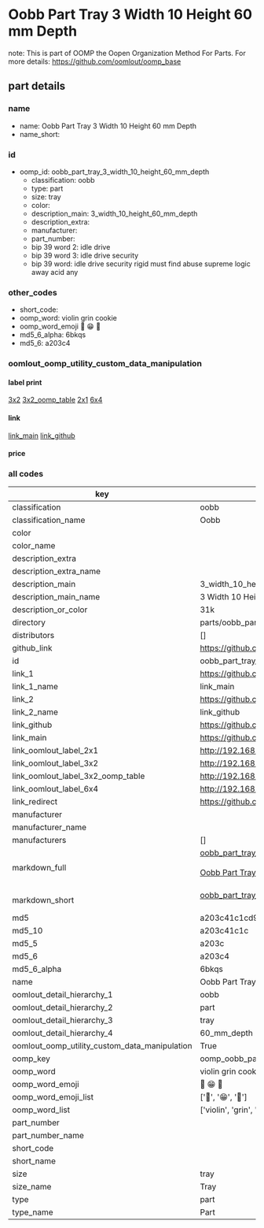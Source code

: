 # Oobb Part Tray 3 Width 10 Height 60 mm Depth  

note: This is part of OOMP the Oopen Organization Method For Parts. For more details: https://github.com/oomlout/oomp_base

##  part details
  







### name
* name: Oobb Part Tray 3 Width 10 Height 60 mm Depth
* name_short: 
### id
* oomp_id: oobb_part_tray_3_width_10_height_60_mm_depth
  * classification: oobb
  * type: part
  * size: tray
  * color: 
  * description_main: 3_width_10_height_60_mm_depth
  * description_extra: 
  * manufacturer: 
  * part_number: 
  * bip 39 word 2: idle drive
  * bip 39 word 3: idle drive security
  * bip 39 word: idle drive security rigid must find abuse supreme logic away acid any

### other_codes
* short_code: 
* oomp_word: violin grin cookie
* oomp_word_emoji :violin: :grin: :cookie:
* md5_6_alpha: 6bkqs
* md5_6: a203c4






### oomlout_oomp_utility_custom_data_manipulation
#### label print
[3x2](http://192.168.1.245:1112/?label=oomp%206bkqs)
[3x2_oomp_table](http://192.168.1.108:1112/?label=oomp%206bkqs)
[2x1](http://192.168.1.242:1112/?label=oomp%206bkqs)
[6x4](http://192.168.1.55:1112/?label=oomp%206bkqs)    

#### link

[link_main](https://github.com/oomlout/oomlout_oomp_version_1_messy/tree/main/parts/oobb_part_tray_3_width_10_height_60_mm_depth) [link_github](https://github.com/oomlout/oomlout_oomp_version_1_messy/tree/main/parts/oobb_part_tray_3_width_10_height_60_mm_depth)                             

#### price







### all codes 
| key | value |  
| --- | --- |  
| classification | oobb |  
| classification_name | Oobb |  
| color |  |  
| color_name |  |  
| description_extra |  |  
| description_extra_name |  |  
| description_main | 3_width_10_height_60_mm_depth |  
| description_main_name | 3 Width 10 Height 60 mm Depth |  
| description_or_color | 31k |  
| directory | parts/oobb_part_tray_3_width_10_height_60_mm_depth |  
| distributors | [] |  
| github_link | https://github.com/oomlout/oomlout_oomp_part_src/tree/main/parts/oobb_part_tray_3_width_10_height_60_mm_depth |  
| id | oobb_part_tray_3_width_10_height_60_mm_depth |  
| link_1 | https://github.com/oomlout/oomlout_oomp_version_1_messy/tree/main/parts/oobb_part_tray_3_width_10_height_60_mm_depth |  
| link_1_name | link_main |  
| link_2 | https://github.com/oomlout/oomlout_oomp_version_1_messy/tree/main/parts/oobb_part_tray_3_width_10_height_60_mm_depth |  
| link_2_name | link_github |  
| link_github | https://github.com/oomlout/oomlout_oomp_version_1_messy/tree/main/parts/oobb_part_tray_3_width_10_height_60_mm_depth |  
| link_main | https://github.com/oomlout/oomlout_oomp_version_1_messy/tree/main/parts/oobb_part_tray_3_width_10_height_60_mm_depth |  
| link_oomlout_label_2x1 | http://192.168.1.242:1112/?label=oomp%206bkqs |  
| link_oomlout_label_3x2 | http://192.168.1.245:1112/?label=oomp%206bkqs |  
| link_oomlout_label_3x2_oomp_table | http://192.168.1.108:1112/?label=oomp%206bkqs |  
| link_oomlout_label_6x4 | http://192.168.1.55:1112/?label=oomp%206bkqs |  
| link_redirect | https://github.com/oomlout/oomlout_oomp_version_1_messy/tree/main/parts/oobb_part_tray_3_width_10_height_60_mm_depth |  
| manufacturer |  |  
| manufacturer_name |  |  
| manufacturers | [] |  
| markdown_full | [oobb_part_tray_3_width_10_height_60_mm_depth](none)<br>[](none)<br>[Oobb Part Tray 3 Width 10 Height 60 Mm Depth](none)<br><br> |  
| markdown_short | [oobb_part_tray_3_width_10_height_60_mm_depth](none)<br><br> |  
| md5 | a203c41c1cd9e0255ac90b9f8590d385 |  
| md5_10 | a203c41c1c |  
| md5_5 | a203c |  
| md5_6 | a203c4 |  
| md5_6_alpha | 6bkqs |  
| name | Oobb Part Tray 3 Width 10 Height 60 mm Depth |  
| oomlout_detail_hierarchy_1 | oobb |  
| oomlout_detail_hierarchy_2 | part |  
| oomlout_detail_hierarchy_3 | tray |  
| oomlout_detail_hierarchy_4 | 60_mm_depth |  
| oomlout_oomp_utility_custom_data_manipulation | True |  
| oomp_key | oomp_oobb_part_tray_3_width_10_height_60_mm_depth |  
| oomp_word | violin grin cookie |  
| oomp_word_emoji | :violin: :grin: :cookie: |  
| oomp_word_emoji_list | [':violin:', ':grin:', ':cookie:'] |  
| oomp_word_list | ['violin', 'grin', 'cookie'] |  
| part_number |  |  
| part_number_name |  |  
| short_code |  |  
| short_name |  |  
| size | tray |  
| size_name | Tray |  
| type | part |  
| type_name | Part |  
